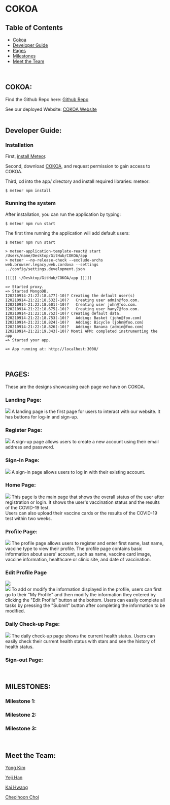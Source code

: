 # COKOA

## Table of Contents

* [Cokoa](#cokoa)
* [Developer Guide](#developer-guide)
* [Pages](#pages)
* [Milestones](#milestones)
* [Meet the Team](#meet-the-team)
<br />

## COKOA:

Find the Github Repo here: [Github Repo](https://github.com/ICS491-Team-08/COKOA) <br />

See our deployed Website: [COKOA Website](https://cokoa.meteorapp.com/#/) <br />
<br />

## Developer Guide: 

### Installation

First, [install Meteor](https://www.meteor.com/install).

Second, download [COKOA](https://github.com/ICS491-Team-08/COKOA.github.io), and request permission to gain access to COKOA. 

Third, cd into the app/ directory and install required libraries: meteor:

```
$ meteor npm install
```

### Running the system

After installation, you can run the application by typing:

```
$ meteor npm run start
```
The first time running the application will add default users: 

```
$ meteor npm run start

> meteor-application-template-react@ start /Users/name/Desktop/GitHub/COKOA/app
> meteor --no-release-check --exclude-archs web.browser.legacy,web.cordova --settings ../config/settings.development.json

[[[[[ ~/Desktop/GitHub/COKOA/app ]]]]]        

=> Started proxy.                             
=> Started MongoDB.                           
I20210914-21:22:18.477(-10)? Creating the default user(s)
I20210914-21:22:18.532(-10)?   Creating user admin@foo.com.
I20210914-21:22:18.601(-10)?   Creating user john@foo.com.
I20210914-21:22:18.675(-10)?   Creating user hany7@foo.com.
I20210914-21:22:18.752(-10)? Creating default data.
I20210914-21:22:18.753(-10)?   Adding: Basket (john@foo.com)
I20210914-21:22:18.824(-10)?   Adding: Bicycle (john@foo.com)
I20210914-21:22:18.826(-10)?   Adding: Banana (admin@foo.com)
I20210914-21:22:19.343(-10)? Monti APM: completed instrumenting the app
=> Started your app.

=> App running at: http://localhost:3000/
```
<br />

## PAGES:
These are the designs showcasing each page we have on COKOA.

### Landing Page:
<img src="images/landing.png">
A landing page is the first page for users to interact with our website. It has buttons for log-in and sign-up.<br />

### Register Page:
<img src="images/signup.png">
A sign-up page allows users to create a new account using their email address and password. <br />

### Sign-In Page:
<img src="images/signin.png">
A sign-in page allows users to log in with their existing account. <br />

### Home Page:
<img src="images/home.png">
This page is the main page that shows the overall status of the user after registration or login.
It shows the user's vaccination status and the results of the COVID-19 test.<br />
Users can also upload their vaccine cards or the results of the COVID-19 test within two weeks.<br />

### Profile Page:
<img src="images/profile.png">
The profile page allows users to register and enter first name, last name,  vaccine type to view their profile. The profile page contains basic information about users' account, such as name, vaccine card image, vaccine information, healthcare or clinic site, and date of vaccination. <br />

### Edit Profile Page
<img src="images/edit.png">
<br />
<img src="images/complete-edit.png">
To add or modify the information displayed in the profile, users can first go to their "My Profile" and then modify the information they entered by clicking the "Edit Profile" button at the bottom. Users can easily complete all tasks by pressing the "Submit" button after completing the information to be modified. <br />

### Daily Check-up Page: 
<img src="images/daily.png">
The daily check-up page shows the current health status. 
Users can easily check their current health status with stars and see the history of health status.<br />

### Sign-out Page:

<br />

## MILESTONES:

### Milestone 1:


### Milestone 2:


### Milestone 3:

<br />

## Meet the Team:

[Yong Kim](https://yongkim93.github.io) <br />

[Yeji Han](https://yejihan92.github.io) <br />

[Kai Hwang](https://hwangwooj.github.io) <br />

[Cheolhoon Choi](https://cheolhoon.github.io) <br />


